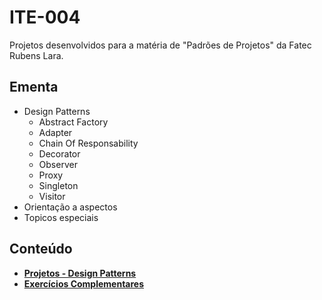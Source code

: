# ITE-004
Projetos desenvolvidos para a matéria de "Padrões de Projetos" da Fatec Rubens Lara.

## Ementa  
* Design Patterns 
    * Abstract Factory
    * Adapter
    * Chain Of Responsability
    * Decorator
    * Observer  
    * Proxy
    * Singleton
    * Visitor
* Orientação a aspectos
* Topicos especiais 


## Conteúdo

* __[Projetos - Design Patterns](designpatterns)__
* __[Exercícios Complementares](exercicioscomplementares)__

